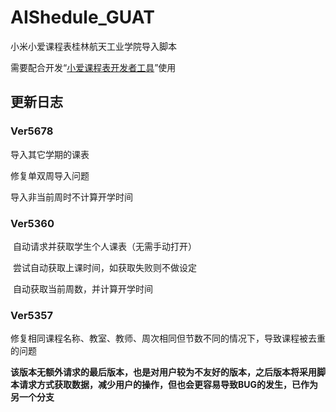 # AIShedule_GUAT
小米小爱课程表桂林航天工业学院导入脚本

需要配合开发“[小爱课程表开发者工具](https://open-schedule-prod.ai.xiaomi.com/docs/#/help/)”使用

## 更新日志
### Ver5678

  导入其它学期的课表
  
  修复单双周导入问题
  
  导入非当前周时不计算开学时间

### Ver5360

​	自动请求并获取学生个人课表（无需手动打开）

​	尝试自动获取上课时间，如获取失败则不做设定

​	自动获取当前周数，并计算开学时间

### Ver5357

​	修复相同课程名称、教室、教师、周次相同但节数不同的情况下，导致课程被去重的问题

​	**该版本无额外请求的最后版本，也是对用户较为不友好的版本，之后版本将采用脚本请求方式获取数据，减少用户的操作，但也会更容易导致BUG的发生，已作为另一个分支**
